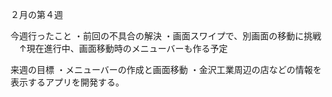 ２月の第４週

今週行ったこと
・前回の不具合の解決
・画面スワイプで、別画面の移動に挑戦
　↑現在進行中、画面移動時のメニューバーも作る予定

来週の目標
・メニューバーの作成と画面移動
・金沢工業周辺の店などの情報を表示するアプリを開発する。
